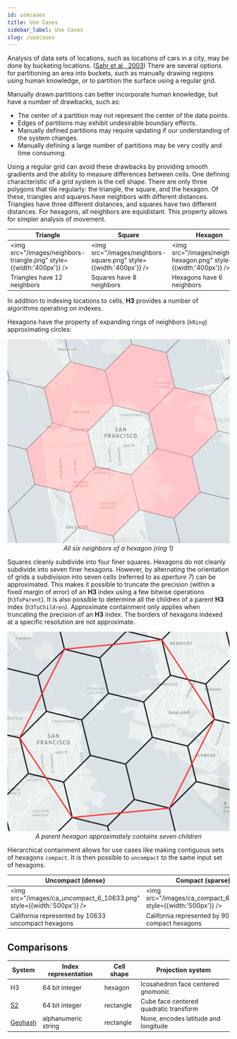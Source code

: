 ```yaml
---
id: usecases
title: Use Cases
sidebar_label: Use Cases
slug: /usecases
---
```


Analysis of data sets of locations, such as locations of cars in a city, may be done by bucketing locations. ([Sahr et al., 2003](http://webpages.sou.edu/~sahrk/sqspc/pubs/gdggs03.pdf)) There are several options for partitioning an area into buckets, such as manually drawing regions using human knowledge, or to partition the surface using a regular grid.

Manually drawn partitions can better incorporate human knowledge, but have a number of drawbacks, such as:
* The center of a partition may not represent the center of the data points.
* Edges of partitions may exhibit undesirable boundary effects.
* Manually defined partitions may require updating if our understanding of the system changes.
* Manually defining a large number of partitions may be very costly and time consuming.

Using a regular grid can avoid these drawbacks by providing smooth gradients and the ability to measure differences between cells. One defining characteristic of a grid system is the cell shape. There are only three polygons that tile regularly: the triangle, the square, and the hexagon. Of these, triangles and squares have neighbors with different distances. Triangles have three different distances, and squares have two different distances. For hexagons, all neighbors are equidistant. This property allows for simpler analysis of movement.

| Triangle | Square | Hexagon
| -------- | ------ | -------
| <img src="/images/neighbors-triangle.png" style={{width:'400px'}} /> | <img src="/images/neighbors-square.png" style={{width:'400px'}} /> | <img src="/images/neighbors-hexagon.png" style={{width:'400px'}} />
| Triangles have 12 neighbors | Squares have 8 neighbors | Hexagons have 6 neighbors

In addition to indexing locations to cells, **H3** provides a number of algorithms operating on indexes.

Hexagons have the property of expanding rings of neighbors (`kRing`) approximating circles:

<div align="center">
  <img src="/images/neighbors.png" style={{width:'400px'}} /><br />
  <i>All six neighbors of a hexagon (ring 1)</i>
</div>

Squares cleanly subdivide into four finer squares. Hexagons do not cleanly subdivide into seven finer hexagons. However, by alternating the orientation of grids a subdivision into seven cells (referred to as *aperture 7*) can be approximated. This makes it possible to truncate the precision (within a fixed margin of error) of an **H3** index using a few bitwise operations (`h3ToParent`). It is also possible to determine all the children of a parent **H3** index (`h3ToChildren`). Approximate containment only applies when truncating the precision of an **H3** index. The borders of hexagons indexed at a specific resolution are not approximate.

<div align="center">
  <img src="/images/parent-child.png" style={{width:'400px'}} /><br />
  <i>A parent hexagon approximately contains seven children</i>
</div>

Hierarchical containment allows for use cases like making contiguous sets of hexagons `compact`. It is then possible to `uncompact` to the same input set of hexagons.

| Uncompact (dense) | Compact (sparse)
| ----------------- | ----------------
| <img src="/images/ca_uncompact_6_10633.png" style={{width:'500px'}} /> | <img src="/images/ca_compact_6_901.png" style={{width:'500px'}} />
| California represented by 10633 uncompact hexagons | California represented by 901 compact hexagons

## Comparisons

| System    | Index representation | Cell shape | Projection system
| --------- | -------------------- | ---------- | -----------------
| H3        | 64 bit integer       | hexagon    | Icosahedron face centered gnomonic
| [S2]      | 64 bit integer       | rectangle  | Cube face centered quadratic transform
| [Geohash] | alphanumeric string  | rectangle  | None, encodes latitude and longitude

[S2]: https://docs.google.com/presentation/d/1Hl4KapfAENAOf4gv-pSngKwvS_jwNVHRPZTTDzXXn6Q/edit
[Geohash]: https://en.wikipedia.org/wiki/Geohash
